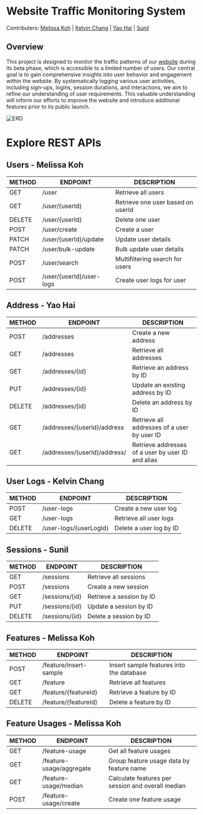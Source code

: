 # Website Traffic Monitoring System

Contributers: [Melissa Koh](https://github.com/merriemelly) | [Kelvin Chang](https://github.com/kelvin3118) | [Yao Hai](https://github.com/yaohai1216) | [Sunil](https://github.com/dakshajaan2012)

## Overview

This project is designed to monitor the traffic patterns of our [website](https://relaxed-crepe-fe83a4.netlify.app/) during its beta phase, which is accessible to a limited number of users.
Our central goal is to gain comprehensive insights into user behavior and engagement within the website.
By systematically logging various user activities, including sign-ups, logins, session durations, and interactions, we aim to refine our understanding of user requirements.
This valuable understanding will inform our efforts to improve the website and introduce additional features prior to its public launch.

![ERD](https://github.com/dakshajaan2012/sctp-cohort5-m3-grp3/assets/117299425/9ecbbd23-7f02-40a8-92e3-63435a7f9cb4)

# Explore REST APIs

## Users - Melissa Koh

| METHOD | ENDPOINT                 | DESCRIPTION                       |
| ------ | ------------------------ | --------------------------------- |
| GET    | /user                    | Retrieve all users                |
| GET    | /user/{userId}           | Retrieve one user based on userId |
| DELETE | /user/{userId}           | Delete one user                   |
| POST   | /user/create             | Create a user                     |
| PATCH  | /user/{userId}/update    | Update user details               |
| PATCH  | /user/bulk-update        | Bulk update user details          |
| POST   | /user/search             | Multifiltering search for users   |
| POST   | /user/{userId}/user-logs | Create user logs for user         |

## Address - Yao Hai

| METHOD | ENDPOINT                     | DESCRIPTION                                       |
| ------ | ---------------------------- | ------------------------------------------------- |
| POST   | /addresses                   | Create a new address                              |
| GET    | /addresses                   | Retrieve all addresses                            |
| GET    | /addresses/{id}              | Retrieve an address by ID                         |
| PUT    | /addresses/{id}              | Update an existing address by ID                  |
| DELETE | /addresses/{id}              | Delete an address by ID                           |
| GET    | /addresses/{userId}/address  | Retrieve all addresses of a user by user ID       |
| GET    | /addresses/{userId}/address/ | Retrieve addresses of a user by user ID and alias |

## User Logs - Kelvin Chang

| METHOD | ENDPOINT               | DESCRIPTION             |
| ------ | ---------------------- | ----------------------- |
| POST   | /user-logs             | Create a new user log   |
| GET    | /user-logs             | Retrieve all user logs  |
| DELETE | /user-logs/{userLogId} | Delete a user log by ID |

## Sessions - Sunil

| METHOD | ENDPOINT       | DESCRIPTION              |
| ------ | -------------- | ------------------------ |
| GET    | /sessions      | Retrieve all sessions    |
| POST   | /sessions      | Create a new session     |
| GET    | /sessions/{id} | Retrieve a session by ID |
| PUT    | /sessions/{id} | Update a session by ID   |
| DELETE | /sessions/{id} | Delete a session by ID   |

## Features - Melissa Koh

| METHOD | ENDPOINT               | DESCRIPTION                              |
| ------ | ---------------------- | ---------------------------------------- |
| POST   | /feature/insert-sample | Insert sample features into the database |
| GET    | /feature               | Retrieve all features                    |
| GET    | /feature/{featureId}   | Retrieve a feature by ID                 |
| DELETE | /feature/{featureId}   | Delete a feature by ID                   |

## Feature Usages - Melissa Koh

| METHOD | ENDPOINT                 | DESCRIPTION                                       |
| ------ | ------------------------ | ------------------------------------------------- |
| GET    | /feature-usage           | Get all feature usages                            |
| GET    | /feature-usage/aggregate | Group feature usage data by feature name          |
| GET    | /feature-usage/median    | Calculate features per session and overall median |
| POST   | /feature-usage/create    | Create one feature usage                          |
